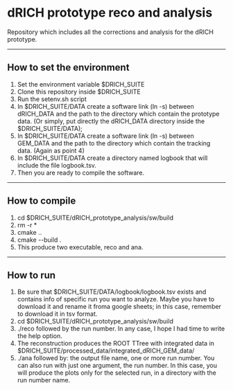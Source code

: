 # dRICH prototype reco and analysis
Repository which includes all the corrections and analysis for the dRICH prototype.

* * *

## How to set the environment
1. Set the environment variable $DRICH_SUITE
2. Clone this repository inside $DRICH_SUITE
3. Run the setenv.sh script
4. In $DRICH_SUITE/DATA create a software link (ln -s) between dRICH_DATA and the path to the directory which contain the prototype data. (Or simply, put directly the dRICH_DATA directory inside the $DRICH_SUITE/DATA);
5. In $DRICH_SUITE/DATA create a software link (ln -s) between GEM_DATA and the path to the directory which contain the tracking data. (Again as point 4)
6. In $DRICH_SUITE/DATA create a directory named logbook that will include the file logbook.tsv.
7. Then you are ready to compile the software.

* * *

## How to compile
1. cd $DRICH_SUITE/dRICH_prototype_analysis/sw/build
2. rm -r *
3. cmake ..
4. cmake --build .
5. This produce two executable, reco and ana.

* * *

## How to run
1. Be sure that $DRICH_SUITE/DATA/logbook/logbook.tsv exists and contains info of specific run you want to analyze. Maybe you have to download it and rename it froma google sheets; in this case, remember to download it in tsv format.
2. cd $DRICH_SUITE/dRICH_prototype_analysis/sw/build
3. ./reco followed by the run number. In any case, I hope I had time to write the help option.
4. The reconstruction produces the ROOT TTree with integrated data in $DRICH_SUITE/processed_data/integrated_dRICH_GEM_data/
5. ./ana followed by: the output file name, one or more run number. You can also run with just one argument, the run number. In this case, you will produce the plots only for the selected run, in a directory with the run number name.
